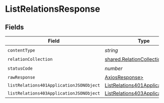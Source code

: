 # ListRelationsResponse


## Fields

| Field                                                                                         | Type                                                                                          | Required                                                                                      | Description                                                                                   |
| --------------------------------------------------------------------------------------------- | --------------------------------------------------------------------------------------------- | --------------------------------------------------------------------------------------------- | --------------------------------------------------------------------------------------------- |
| `contentType`                                                                                 | *string*                                                                                      | :heavy_check_mark:                                                                            | N/A                                                                                           |
| `relationCollection`                                                                          | [shared.RelationCollection](../../models/shared/relationcollection.md)                        | :heavy_minus_sign:                                                                            | OK                                                                                            |
| `statusCode`                                                                                  | *number*                                                                                      | :heavy_check_mark:                                                                            | N/A                                                                                           |
| `rawResponse`                                                                                 | [AxiosResponse>](https://axios-http.com/docs/res_schema)                                      | :heavy_minus_sign:                                                                            | N/A                                                                                           |
| `listRelations401ApplicationJSONObject`                                                       | [ListRelations401ApplicationJSON](../../models/operations/listrelations401applicationjson.md) | :heavy_minus_sign:                                                                            | Unauthenticated                                                                               |
| `listRelations403ApplicationJSONObject`                                                       | [ListRelations403ApplicationJSON](../../models/operations/listrelations403applicationjson.md) | :heavy_minus_sign:                                                                            | Forbidden                                                                                     |